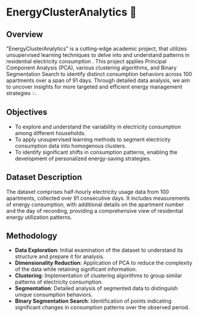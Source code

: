 # EnergyClusterAnalytics 🌟

## Overview
"EnergyClusterAnalytics" is a cutting-edge academic project, that utilizes unsupervised learning techniques  to delve into and understand patterns in residential electricity consumption . This project applies Principal Component Analysis (PCA), various clustering algorithms, and Binary Segmentation Search to identify distinct consumption behaviors across 100 apartments over a span of 91 days. Through detailed data analysis, we aim to uncover insights for more targeted and efficient energy management strategies 💡.

## Objectives
- To explore and understand the variability in electricity consumption among different households.
- To apply unsupervised learning methods to segment electricity consumption data into homogenous clusters.
- To identify significant shifts in consumption patterns, enabling the development of personalized energy-saving strategies.

## Dataset Description
The dataset comprises half-hourly electricity usage data from 100 apartments, collected over 91 consecutive days. It includes measurements of energy consumption, with additional details on the apartment number and the day of recording, providing a comprehensive view of residential energy utilization patterns.

## Methodology
- **Data Exploration**: Initial examination of the dataset to understand its structure and prepare it for analysis.
- **Dimensionality Reduction**: Application of PCA to reduce the complexity of the data while retaining significant information.
- **Clustering**: Implementation of clustering algorithms to group similar patterns of electricity consumption.
- **Segmentation**: Detailed analysis of segmented data to distinguish unique consumption behaviors.
- **Binary Segmentation Search**: Identification of points indicating significant changes in consumption patterns over the observed period.
